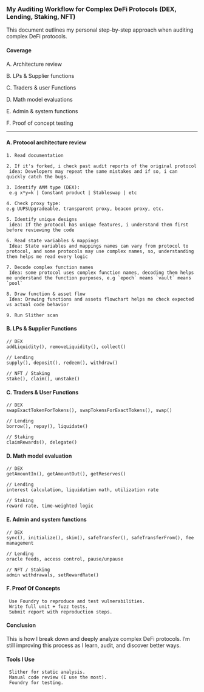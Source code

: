 ### My Auditing Workflow for Complex DeFi Protocols (DEX, Lending, Staking, NFT)

This document outlines my personal step-by-step approach when auditing complex DeFi protocols.

#### Coverage
A. Architecture review

B. LPs & Supplier functions

C. Traders & user Functions

D. Math model evaluations

E. Admin & system functions

F. Proof of concept testing

---

#### A. Protocol architecture review
```
1. Read documentation

2. If it's forked, i check past audit reports of the original protocol
 idea: Developers may repeat the same mistakes and if so, i can quickly catch the bugs.

3. Identify AMM type (DEX):
 e.g x*y=k | Constant product | Stableswap | etc

4. Check proxy type:
e.g UUPSUpgradeable, transparent proxy, beacon proxy, etc.

5. Identify unique designs
 idea: If the protocol has unique features, i understand them first before reviewing the code

6. Read state variables & mappings
 Idea: State variables and mappings names can vary from protocol to protocol, and some protocols may use complex names, so, understanding them helps me read every logic

7. Decode complex function names
 Idea: some protocol uses complex function names, decoding them helps me understand the function purposes, e.g `epoch` means `vault` means `pool`

8. Draw function & asset flow
 Idea: Drawing functions and assets flowchart helps me check expected vs actual code behavior

9. Run Slither scan
```

#### B. LPs & Supplier Functions
```solidity
// DEX
addLiquidity(), removeLiquidity(), collect()

// Lending
supply(), deposit(), redeem(), withdraw()

// NFT / Staking
stake(), claim(), unstake()
```

#### C. Traders & User Functions
```solidity
// DEX
swapExactTokenForTokens(), swapTokensForExactTokens(), swap()

// Lending
borrow(), repay(), liquidate()

// Staking
claimRewards(), delegate()
```

#### D. Math model evaluation
```solidity
// DEX
getAmountIn(), getAmountOut(), getReserves()

// Lending
interest calculation, liquidation math, utilization rate

// Staking
reward rate, time-weighted logic
```

#### E. Admin and system functions
```solidity
// DEX
sync(), initialize(), skim(), safeTransfer(), safeTransferFrom(), fee management

// Lending
oracle feeds, access control, pause/unpause

// NFT / Staking
admin withdrawals, setRewardRate()
```

#### F. Proof Of Concepts
```solidity
 Use Foundry to reproduce and test vulnerabilities.
 Write full unit + fuzz tests.
 Submit report with reproduction steps.
```

#### Conclusion
This is how I break down and deeply analyze complex DeFi protocols. I’m still improving this process as I learn, audit, and discover better ways.

#### Tools I Use
```
 Slither for static analysis.
 Manual code review (I use the most).
 Foundry for testing.
